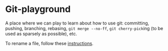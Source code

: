Git-playground
==============

A place where we can play to learn about how to use git: committing, pushing, branching, rebasing, `git merge --no-ff`, `git cherry-pick`ing (to be used as sparsely as possible), etc.

To rename a file, follow these [instructions](https://help.github.com/articles/renaming-a-file/).
